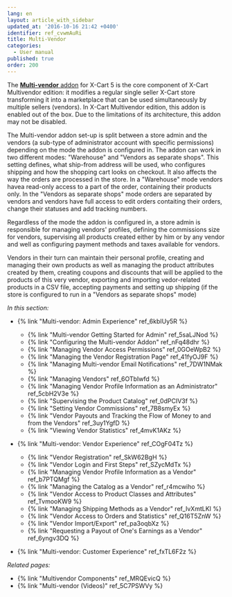 ```yaml
---
lang: en
layout: article_with_sidebar
updated_at: '2016-10-16 21:42 +0400'
identifier: ref_cvwmAuRi
title: Multi-Vendor
categories:
  - User manual
published: true
order: 200
---
```

The [**Multi-vendor** addon](https://market.x-cart.com/addons/suppliers-multivendors.html "Multi-Vendor") for X-Cart 5 is the core component of X-Cart Multivendor edition: it modifies a regular single seller X-Cart store transforming it into a marketplace that can be used simultaneously by multiple sellers (vendors). In X-Cart Multivendor edition, this addon is enabled out of the box. Due to the limitations of its architecture, this addon may not be disabled.

The Multi-vendor addon set-up is split between a store admin and the vendors (a sub-type of administrator account with specific permissions) depending on the mode the addon is configured in. The addon can work in two different modes: "Warehouse" and "Vendors as separate shops". This setting defines, what ship-from address will be used, who configures shipping and how the shopping cart looks on checkout. It also affects the way the orders are processed in the store. In a "Warehouse" mode vendors havea read-only access to a part of the order, containing their products only. In the "Vendors as separate shops" mode orders are separated by vendors and vendors have full access to edit orders contaiting their orders, change their statuses and add tracking numbers.

Regardless of the mode the addon is configured in, a store admin is responsible for managing vendors' profiles, defining the commissions size for vendors, supervising all products created either by him or by any vendor and well as configuring payment methods and taxes available for vendors.

Vendors in their turn can maintain their personal profile, creating and managing their own products as well as managing the product attributes created by them, creating coupons and discounts that will be applied to the products of this very vendor, exporting and importing vedor-related products in a CSV file, accepting payments and setting up shipping (if the store is configured to run in a "Vendors as separate shops" mode)

_In this section:_

*   {% link "Multi-vendor: Admin Experience" ref_6kbIUy5R %}
    *   {% link "Multi-vendor Getting Started for Admin" ref_5saLJNod %}
    *   {% link "Configuring the Multi-vendor Addon" ref_nFq48dhr %}
    *   {% link "Managing Vendor Access Permissions" ref_0GOeWpB2 %}
    *   {% link "Managing the Vendor Registration Page" ref_41fyOJ9F %}
    *   {% link "Managing Multi-vendor Email Notifications" ref_7DW1NMak %}
    *   {% link "Managing Vendors" ref_6OTbIwfd %}
    *   {% link "Managing Vendor Profile Information as an Administrator" ref_5cbH2V3e %}
    *   {% link "Supervising the Product Catalog" ref_0dPCIV3f %}
    *   {% link "Setting Vendor Commissions" ref_7B8smyEx %}
    *   {% link "Vendor Payouts and Tracking the Flow of Money to and from the Vendors" ref_3uy1YgfD %}
    *   {% link "Viewing Vendor Statistics" ref_4mvK1AKz %}

*   {% link "Multi-vendor: Vendor Experience" ref_COgF04Tz %}
    *   {% link "Vendor Registration" ref_SkW62BgH %}
    *   {% link "Vendor Login and First Steps" ref_SZycMdTx %}
    *   {% link "Managing Vendor Profile Information as a Vendor" ref_b7PTQMgf %}
    *   {% link "Managing the Catalog as a Vendor" ref_r4mcwiho %}
    *   {% link "Vendor Access to Product Classes and Attributes" ref_TvmooKW9 %}
    *   {% link "Managing Shipping Methods as a Vendor" ref_IvXmtLKI %}
    *   {% link "Vendor Access to Orders and Statistics" ref_Q16T5ZnW %}
    *   {% link "Vendor Import/Export" ref_pa3oqbXz %}
    *   {% link "Requesting a Payout of One's Earnings as a Vendor" ref_6yngv3DQ %}

*   {% link "Multi-vendor: Customer Experience" ref_fxTL6F2z %}

_Related pages:_

*   {% link "Multivendor Components" ref_MRQEvicQ %}
*   {% link "Multi-vendor (Videos)" ref_5C7PSWVy %}
